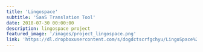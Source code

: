 ```yaml
---
title: 'Lingospace'
subtitle: 'SaaS Translation Tool'
date: 2018-07-30 00:00:00
description: lingospace project
featured_image: '/images/project_lingospace.png'
link: 'https://dl.dropboxusercontent.com/s/dogdctscrfgchyu/LingoSpace%20Designs%20%26%20Style%20Guide.png?dl=0'
---
```


